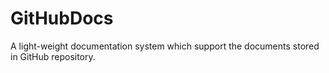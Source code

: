 # GitHubDocs
A light-weight documentation system which support the documents stored in GitHub repository.
